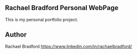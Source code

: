 ## Rachael Bradford Personal WebPage

This is my personal portfolio project.

## Author 
Rachael Bradford
https://www.linkedin.com/in/rachaelbradford/